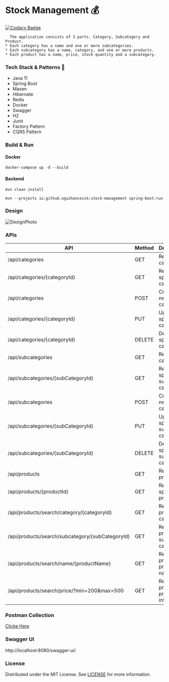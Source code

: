 # Stock Management :moneybag:

[![Codacy Badge](https://api.codacy.com/project/badge/Grade/c0f9589d4e3c4804aa192cdf6bc2c3a9)](https://app.codacy.com/gh/oguzhancevik/stock-management?utm_source=github.com&utm_medium=referral&utm_content=oguzhancevik/stock-management&utm_campaign=Badge_Grade_Settings)

``` 
  The application consists of 3 parts. Category, Subcategory and Product. 
* Each category has a name and one or more subcategories.
* Each subcategory has a name, category, and one or more products.
* Each product has a name, price, stock quantity and a subcategory.
```

### Tech Stack & Patterns :rocket:
* Java 11
* Spring Boot
* Maven
* Hibernate
* Redis
* Docker
* Swagger
* H2
* Junit
* Factory Pattern
* CQRS Pattern

### Build & Run

#### Docker

``` docker-compose up -d --build ```

#### Backend

``` mvn clean install ```

``` mvn --projects io.github.oguzhancevik:stock-management spring-boot:run ```

### Design
![DesignPhoto](static/chart.png)

### APIs
| API                                              | Method | Description                         |
|--------------------------------------------------|--------|-------------------------------------|
| /api/categories                                  | GET    | Returns categories                  |
| /api/categories/{categoryId}                     | GET    | Returns a specific category         |
| /api/categories                                  | POST   | Creates a new category              |
| /api/categories/{categoryId}                     | PUT    | Updates a specific category         |
| /api/categories/{categoryId}                     | DELETE | Deletes a specific category         |
| /api/subcategories                               | GET    | Returns sub categories              |
| /api/subcategories/{subCategoryId}               | GET    | Returns a specific sub category     |
| /api/subcategories                               | POST   | Creates a new sub category          |
| /api/subcategories/{subCategoryId}               | PUT    | Updates a specific sub category     |
| /api/subcategories/{subCategoryId}               | DELETE | Deletes a specific sub category     |
| /api/products                                    | GET    | Returns products                    |
| /api/products/{productId}                        | GET    | Returns a specific product          |
| /api/products/search/category/{categoryId}       | GET    | Returns products by category id     |
| /api/products/search/subcategory/{subCategoryId} | GET    | Returns products by sub category id |
| /api/products/search/name/{productName}          | GET    | Returns products by product name    |
| /api/products/search/price/?min=200&max=500      | GET    | Returns products by price interval  |


### Postman Collection
[Clicke Here](static/stock-management.postman_collection.json)

### Swagger UI
http://localhost:8080/swagger-ui/

### License
Distributed under the MIT License. See [LICENSE](LICENSE) for more information.
